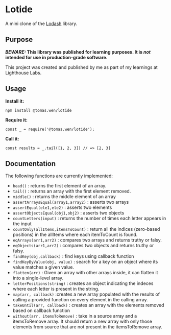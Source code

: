 # Lotide

A mini clone of the [Lodash](https://lodash.com) library.

## Purpose

**_BEWARE:_ This library was published for learning purposes. It is _not_ intended for use in production-grade software.**

This project was created and published by me as part of my learnings at Lighthouse Labs. 

## Usage

**Install it:**

`npm install @tomas.wen/lotide`

**Require it:**

`const _ = require('@tomas.wen/lotide');`

**Call it:**

`const results = _.tail([1, 2, 3]) // => [2, 3]`

## Documentation

The following functions are currently implemented:

* `head()` : returns the first element of an array.
* `tail()` : returns an array with the first element removed.
* `middle()` : returns the middle element of an array
* `assertArraysEqual(array1,array2)` : asserts two arrays
* `assertEqual(ele1,ele2)` : asserts two elements
* `assertObjectsEqual(obj1,obj2)` : asserts two objects
* `countLetters(input)` : returns the number of times each letter appears in the input
* `countOnly(allItems,itemsToCount)` : return all the indices (zero-based positions) in the allItems where each itemToCount is found.
* `eqArrays(arr1,arr2)` : compares two arrays and returns truthy or falsy.
* `eqObjects(arr1,arr2)` : compares two objects and returns truthy or falsy.
* `findKey(obj,callback)` : find keys using callback function
* `findKeyByValue(obj, value)` : search for a key on an object where its value matches a given value.
* `flatten(arr)` : Given an array with other arrays inside, it can flatten it into a single-level array.
* `letterPositions(string)` : creates an object indicating the indeces where each letter is present in the string.
* `map(arr, callback)` :creates a new array populated with the results of calling a provided function on every element in the calling array.
* `takeUntil(arr, callback)` : creates an array with the elements removed based on callback function
* `without(arr, itemsToRemove)` : take in a source array and a itemsToRemove array. It should return a new array with only those elements from source that are not present in the itemsToRemove array.